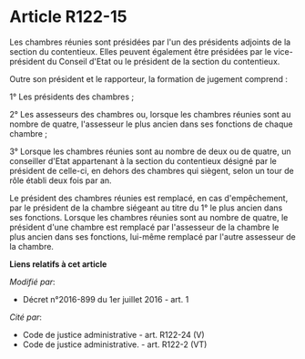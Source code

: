 # Article R122-15

Les chambres réunies sont présidées par l'un des présidents adjoints de la section du contentieux. Elles peuvent également
être présidées par le vice-président du Conseil d'Etat ou le président de la section du contentieux. 

Outre son président et le rapporteur, la formation de jugement comprend : 

1° Les présidents des chambres ; 

2° Les assesseurs des chambres ou, lorsque les chambres réunies sont au nombre de quatre, l'assesseur le plus ancien dans ses
fonctions de chaque chambre ; 

3° Lorsque les chambres réunies sont au nombre de deux ou de quatre, un conseiller d'Etat appartenant à la section du
contentieux désigné par le président de celle-ci, en dehors des chambres qui siègent, selon un tour de rôle établi deux fois
par an. 

Le président des chambres réunies est remplacé, en cas d'empêchement, par le président de la chambre siégeant au titre du 1°
le plus ancien dans ses fonctions. Lorsque les chambres réunies sont au nombre de quatre, le président d'une chambre est
remplacé par l'assesseur de la chambre le plus ancien dans ses fonctions, lui-même remplacé par l'autre assesseur de la
chambre.

**Liens relatifs à cet article**

_Modifié par_:

  - Décret n°2016-899 du 1er juillet 2016 - art. 1

_Cité par_:

  - Code de justice administrative - art. R122-24 (V)
  - Code de justice administrative. - art. R122-2 (VT)
